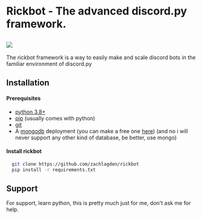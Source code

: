 # Rickbot - The advanced discord.py framework.

## ![](https://i.zachlagden.uk/rickbot/cover.webp)

The rickbot framework is a way to easily make and scale discord bots in the familiar environment of discord.py

## Installation

#### Prerequisites

- [python 3.8+](https://www.python.org/downloads/)
- [pip](https://pypi.org/project/pip/) (usually comes with python)
- [git](https://git-scm.com/downloads)
- A [mongodb](https://www.mongodb.com/) deployment (you can make a free one [here](https://www.mongodb.com/products/platform/atlas-database)) (and no i will never support any other kind of database, be better, use mongo)

#### Install rickbot

```bash
  git clone https://github.com/zachlagden/rickbot
  pip install -r requirements.txt
```

## Support

For support, learn python, this is pretty much just for me, don't ask me for help.
